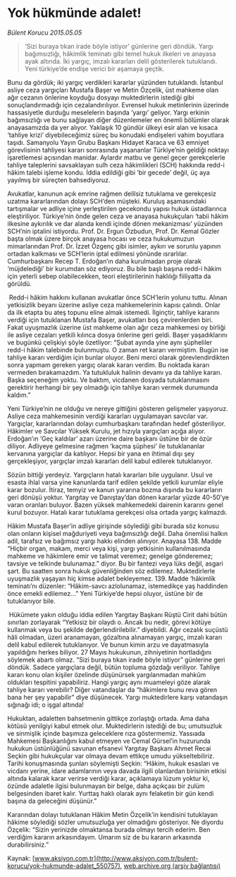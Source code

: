 # Yok hükmünde adalet!

*Bülent Korucu 2015.05.05*

<div class="pNewsDetailMainContent" itemprop="articleBody">
 <blockquote>
  <p>
   <span>
    ‘Sizi buraya tıkan irade böyle istiyor’ günlerine geri döndük. Yargı bağımsızlığı, hâkimlik teminatı gibi temel hukuk ilkeleri ve anayasa ayak altında. İki yargıç, imzalı kararları delil gösterilerek tutuklandı. Yeni türkiye’de endişe verici bir aşamaya geçtik.
   </span>
  </p>
 </blockquote>
 <p>
  Bunu da gördük; iki yargıç verdikleri kararlar yüzünden tutuklandı. İstanbul asliye ceza yargıçları Mustafa Başer ve Metin Özçelik, üst mahkeme olan ağır cezanın önlerine koyduğu dosyayı muktedirlerin istediği gibi sonuçlandırmadığı için cezalandırılıyor. Evrensel hukuk metinlerinin üzerinde hassasiyetle durduğu meselelerin başında ‘yargı’ geliyor. Yargı erkinin bağımsızlığı ve bunu sağlayan diğer düzenlemeler en önemli bölümler olarak anayasamızda da yer alıyor. Yaklaşık 10 gündür ülkeyi esir alan ve kısaca ‘tahliye krizi’ diyebileceğimiz süreç bu konudaki endişeleri vahim boyutlara taşıdı. Samanyolu Yayın Grubu Başkanı Hidayet Karaca ve 63 emniyet görevlisinin tahliyesi kararı sonrasında yaşananlar Türkiye’nin geldiği noktayı işaretlemesi açısından manidar. Aylardır matbu ve genel geçer gerekçelerle tahliye taleplerini savsaklayan sulh ceza hâkimlikleri (SCH) hakkında redd-i hâkim talebi işleme kondu. İddia edildiği gibi ‘bir gecede’ değil, üç aya yayılmış bir süreçten bahsediyoruz.
 </p>
 <p>
  Avukatlar, kanunun açık emrine rağmen delilsiz tutuklama ve gerekçesiz uzatma kararlarından dolayı SCH’den müşteki. Kuruluş aşamasındaki tartışmalar ve adliye içine yerleştirilen gecekondu yapısı hukuk üstadlarınca eleştiriliyor. Türkiye’nin önde gelen ceza ve anayasa hukukçuları ‘tabii hâkim ilkesine aykırılık ve dar alanda kendi içinde dönen mekanizması’ yüzünden SCH’nin iptalini istiyordu. Prof. Dr. Ergun Özbudun, Prof. Dr. Kemal Gözler başta olmak üzere birçok anayasa hocası ve ceza hukukumuzun mimarlarından Prof. Dr. İzzet Özgenç gibi isimler, aykırı ve sorunlu yapının ortadan kalkması ve SCH’lerin iptal edilmesi yönünde ısrarlılar. Cumhurbaşkanı Recep T. Erdoğan’ın daha kurulmadan proje olarak ‘müjdelediği’ bir kurumdan söz ediyoruz. Bu bile başlı başına redd-i hâkim için yeterli sebep olabilecekken, teori eleştirilerinin haklılığı fiiliyatta da görüldü.
 </p>
 <p>
  <img alt="" src="http://web.archive.org/web/20150811162915im_/http://medya.aksiyon.com.tr//aksiyon/2015/05/05/568202.jpg "/>
  Redd-i hâkim hakkını kullanan avukatlar önce SCH’lerin yolunu tuttu. Alınan yetkisizlik beyanı üzerine asliye ceza mahkemelerinin kapısı çalındı. Onlar da ilk etapta bu ateş topunu eline almak istemedi. İlginçtir, tahliye kararını verdiği için tutuklanan Mustafa Başer, avukatları boş çevirenlerden biri. Fakat uyuşmazlık üzerine üst mahkeme olan ağır ceza mahkemesi oy birliği ile asliye cezaları yetkili kılınca dosya önlerine geri geldi. Başer yaşadıklarını ve bugünkü çelişkiyi şöyle özetliyor: “Şubat ayında yine aynı şüpheliler redd-i hâkim talebinde bulunmuştu. O zaman ret kararı vermiştim. Bugün ise tahliye kararı verdiğim için bunlar oluyor. Beni merci olarak görevlendirdikten sonra yapmam gereken yargıç olarak kararı verdim. Bu noktada kararı vermeden bırakamazdım. Ya tutukluluk halinin devamı ya da tahliye kararı. Başka seçeneğim yoktu. Ve baktım, vicdanen dosyada tutuklanmasını gerektirir herhangi bir şey olmadığı için tahliye kararı vermek durumunda kaldım.”
 </p>
 <p>
  Yeni Türkiye’nin ne olduğu ve nereye gittiğini gösteren gelişmeler yaşıyoruz. Asliye ceza mahkemesinin verdiği kararları uygulamayan savcılar var. Yargıçlar, kararlarından dolayı cumhurbaşkanı tarafından hedef gösteriliyor. Hâkimler ve Savcılar Yüksek Kurulu, jet hızıyla yargıçları açığa alıyor. Erdoğan’ın ‘Geç kaldılar’ azarı üzerine daire başkanı üstüne bir de özür diliyor. Adliyeye gelmesine rağmen ‘kaçma şüphesi’ ile tutuklananlar kervanına yargıçlar da katılıyor. Hepsi bir yana en ihtimal dışı şey gerçekleşiyor, yargıçlar imzalı kararları delil kabul edilerek tutuklanıyor.
 </p>
 <p>
  Sözün bittiği yerdeyiz. Yargıçların hatalı kararları bile uygulanır. Usul ve esasta ihlal varsa yine kanunlarda tarif edilen şekilde yetkili kurumlar eliyle karar bozulur. İtiraz, temyiz ve kanun yararına bozma dışında bu kararların geri dönüşü yoktur. Yargıtay ve Danıştay’dan dönen kararlar yüzde 40-50’ye varan oranları buluyor. Bazen yüksek mahkemedeki dairenin kararını genel kurul bozuyor. Hatalı karar tutuklama gerekçesi olsa ortada yargıç kalmazdı.
 </p>
 <p>
  Hâkim Mustafa Başer’in adliye girişinde söylediği gibi burada söz konusu olan onların kişisel mağduriyeti veya bağımsızlığı değil. Daha önemlisi halkın adil, tarafsız ve bağımsız yargı hakkı elinden alınıyor. Anayasa 138. Madde “Hiçbir organ, makam, merci veya kişi, yargı yetkisinin kullanılmasında mahkeme ve hâkimlere emir ve talimat veremez; genelge gönderemez; tavsiye ve telkinde bulunamaz.” diyor. Bu bir fantezi veya lüks değil, asgari şart. Bu saatten sonra hukuk güvenliğinden söz edilemez. Muktedirlerle uyuşmazlık yaşayan hiç kimse adalet bekleyemez. 139. Madde ‘hâkimlik teminatı’nı düzenler: “Hâkim-savcı azlolunamaz, istemedikçe yaş haddinden önce emekli edilemez…” Yeni Türkiye’de hepsi oluyor, üstüne bir de tutuklanıyor bile.
 </p>
 <p>
  <img alt="" src="http://web.archive.org/web/20150811162915im_/http://medya.aksiyon.com.tr//aksiyon/2015/05/05/568203.jpg "/>
  Hükümete yakın olduğu iddia edilen Yargıtay Başkanı Rüştü Cirit dahi bütün sınırları zorlayarak “Yetkisiz bir olaydı o. Ancak bu nedir, görevi kötüye kullanmak veya bu şekilde değerlendirilebilir.” diyebildi. Ağır cezalık suçüstü hâli olmadan, üzeri aranamayan, gözaltına alınamayan yargıç, imzalı kararı delil kabul edilerek tutuklanıyor. Ve bunun kimin arzu ve dayatmasıyla yapıldığını herkes biliyor. 27 Mayıs hukukunun, zihniyetinin hortladığını söylemek abartı olmaz. “Sizi buraya tıkan irade böyle istiyor” günlerine geri döndük. Sadece yargıçlara değil, bütün topluma gözdağı veriliyor. Tahliye kararı konu olan kişiler özelinde düşünürsek yargılanmadan mahkûm oldukları tespitini yapabiliriz. Hangi yargıç aynı muameleyi göze alarak tahliye kararı verebilir? Diğer vatandaşlar da “hâkimlere bunu reva gören bana her şey yapabilir” diye düşünecek. Yargı muktedirlere karşı vatandaşın sığınağı idi; o işgal altında!
 </p>
 <p>
  Hukuktan, adaletten bahsetmenin gittikçe zorlaştığı ortada. Ama daha kötüsü yenilgiyi kabul etmek olur. Muktedirlerin istediği de bu; umutsuzluk ve sinmişlik içinde başımıza geleceklere rıza göstermemiz. Yassıada Mahkemesi Başkanlığını kabul etmeyen ve Cemal Gürsel’in huzurunda hukukun üstünlüğünü savunan efsanevi Yargıtay Başkanı Ahmet Recai Seçkin gibi hukukçular var olmaya devam ettikçe umudu yükseltebiliriz. Tarihi konuşmasında şunları söylemişti Seçkin: “Hâkim, hukuk esasları ve vicdanı yerine, idare adamlarının veya davada ilgili olanlardan birisinin etkisi altında kalarak karar verirse verdiği karar, açıklamaya lüzum yoktur ki, özünde adaletle ilgisi bulunmayan bir belge, daha açıkçası bir zulüm belgesinden ibaret kalır. Yurttaş haklı olarak aynı felaketin bir gün kendi başına da geleceğini düşünür.”
 </p>
 <p>
  Kararından dolayı tutuklanan Hâkim Metin Özçelik’in kendisini tutuklayan hâkime söylediği sözler umutsuzluğa yer olmadığını gösteriyor. Ne diyordu Özçelik: “Sizin yerinizde olmaktansa burada olmayı tercih ederim. Ben verdiğim kararın arkasındayım. Umarım siz de bu kararın arkasında durabilirsiniz.”
 </p>
</div>


Kaynak: [www.aksiyon.com.tr](http://www.aksiyon.com.tr/bulent-korucu/yok-hukmunde-adalet_550757), [web.archive.org (arşiv bağlantısı)](http://web.archive.org/web/20150811162915/http://www.aksiyon.com.tr/bulent-korucu/yok-hukmunde-adalet_550757)
